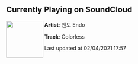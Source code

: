 ## Currently Playing on SoundCloud

[<img align="left" width="100" src="https://i1.sndcdn.com/artworks-NLuV4uWWjcD8FEJt-sni8VA-t50x50.jpg">](https://soundcloud.com/endo96/colorless)

**Artist**: 엔도 Endo 

**Track**: Colorless

Last updated at 02/04/2021 17:57
